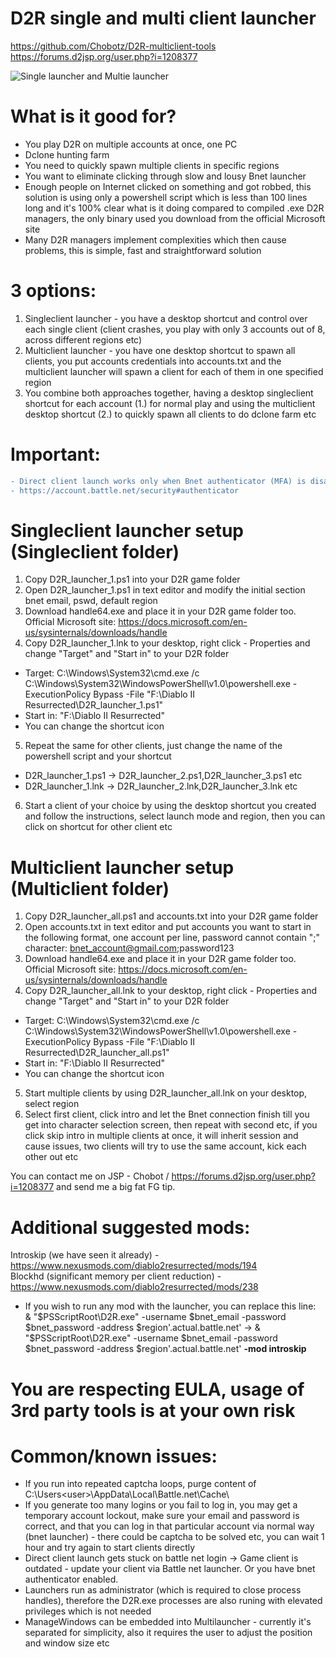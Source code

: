 # D2R single and multi client launcher  
https://github.com/Chobotz/D2R-multiclient-tools  
https://forums.d2jsp.org/user.php?i=1208377  

![Single launcher and Multie launcher](https://i.imgur.com/dzgQOcN.png)

# What is it good for?
  * You play D2R on multiple accounts at once, one PC  
  * Dclone hunting farm
  * You need to quickly spawn multiple clients in specific regions
  * You want to eliminate clicking through slow and lousy Bnet launcher
  * Enough people on Internet clicked on something and got robbed, this solution is using only a powershell script which is less than 100 lines long and it's 100% clear what is it doing compared to compiled .exe D2R managers, the only binary used you download from the official Microsoft site
  * Many D2R managers implement complexities which then cause problems, this is simple, fast and straightforward solution

# 3 options:
1. Singleclient launcher - you have a desktop shortcut and control over each single client (client crashes, you play with only 3 accounts out of 8, across different regions etc)
2. Multiclient launcher - you have one desktop shortcut to spawn all clients, you put accounts credentials into accounts.txt and the multiclient launcher will spawn a client for each of them in one specified region
3. You combine both approaches together, having a desktop singleclient shortcut for each account (1.) for normal play and using the multiclient desktop shortcut (2.) to quickly spawn all clients to do dclone farm etc

# Important: 
```diff
- Direct client launch works only when Bnet authenticator (MFA) is disabled.
- https://account.battle.net/security#authenticator
```

# Singleclient launcher setup (Singleclient folder)
1. Copy D2R_launcher_1.ps1 into your D2R game folder
2. Open D2R_launcher_1.ps1 in text editor and modify the initial section bnet email, pswd, default region
3. Download handle64.exe and place it in your D2R game folder too. Official Microsoft site: https://docs.microsoft.com/en-us/sysinternals/downloads/handle
4. Copy D2R_launcher_1.lnk to your desktop, right click - Properties and change "Target" and "Start in" to your D2R folder
  * Target: C:\Windows\System32\cmd.exe /c C:\Windows\System32\WindowsPowerShell\v1.0\powershell.exe -ExecutionPolicy Bypass -File "F:\Diablo II Resurrected\D2R_launcher_1.ps1"
  * Start in: "F:\Diablo II Resurrected"
  * You can change the shortcut icon
5. Repeat the same for other clients, just change the name of the powershell script and your shortcut
  * D2R_launcher_1.ps1 -> D2R_launcher_2.ps1,D2R_launcher_3.ps1 etc
  * D2R_launcher_1.lnk -> D2R_launcher_2.lnk,D2R_launcher_3.lnk etc
6. Start a client of your choice by using the desktop shortcut you created and follow the instructions, select launch mode and region, then you can click on shortcut for other client etc


# Multiclient launcher setup (Multiclient folder)
1. Copy D2R_launcher_all.ps1 and accounts.txt into your D2R game folder
2. Open accounts.txt in text editor and put accounts you want to start in the following format, one account per line, password cannot contain ";" character: bnet_account@gmail.com;password123
3. Download handle64.exe and place it in your D2R game folder too. Official Microsoft site: https://docs.microsoft.com/en-us/sysinternals/downloads/handle
4. Copy D2R_launcher_all.lnk to your desktop, right click - Properties and change "Target" and "Start in" to your D2R folder

  * Target: C:\Windows\System32\cmd.exe /c C:\Windows\System32\WindowsPowerShell\v1.0\powershell.exe -ExecutionPolicy Bypass -File "F:\Diablo II Resurrected\D2R_launcher_all.ps1"  
  * Start in: "F:\Diablo II Resurrected"  
  * You can change the shortcut icon  

5. Start multiple clients by using D2R_launcher_all.lnk on your desktop, select region
6. Select first client, click intro and let the Bnet connection finish till you get into character selection screen, then repeat with second etc, if you click skip intro in multiple clients at once, it will inherit session and cause issues, two clients will try to use the same account, kick each other out etc


You can contact me on JSP - Chobot / https://forums.d2jsp.org/user.php?i=1208377 and send me a big fat FG tip.

# Additional suggested mods:
Introskip (we have seen it already) - https://www.nexusmods.com/diablo2resurrected/mods/194  
Blockhd (significant memory per client reduction) - https://www.nexusmods.com/diablo2resurrected/mods/238  

  * If you wish to run any mod with the launcher, you can replace this line:  
    & "$PSScriptRoot\D2R.exe" -username $bnet_email -password $bnet_password -address $region'.actual.battle.net'  
    ->  
    & "$PSScriptRoot\D2R.exe" -username $bnet_email -password $bnet_password -address $region'.actual.battle.net' **-mod introskip**  

# You are respecting EULA, usage of 3rd party tools is at your own risk

# Common/known issues: 
  * If you run into repeated captcha loops, purge content of C:\Users\<user>\AppData\Local\Battle.net\Cache\  
  * If you generate too many logins or you fail to log in, you may get a temporary account lockout, make sure your email and password is correct, and that you can log in that particular account via normal way (bnet launcher) - there could be captcha to be solved etc, you can wait 1 hour and try again to start clients directly  
  * Direct client launch gets stuck on battle net login -> Game client is outdated - update your client via Battle net launcher. Or you have bnet authenticator enabled.
  * Launchers run as administrator (which is required to close process handles), therefore the D2R.exe processes are also runing with elevated privileges which is not needed
  * ManageWindows can be embedded into Multilauncher - currently it's separated for simplicity, also it requires the user to adjust the position and window size etc
